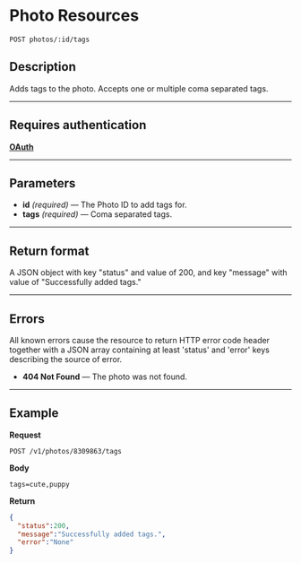# Photo Resources

    POST photos/:id/tags

## Description
Adds tags to the photo. Accepts one or multiple coma separated tags.

***

## Requires authentication
**[OAuth][]**

***

## Parameters
- **id** _(required)_ — The Photo ID to add tags for.
- **tags** _(required)_ — Coma separated tags.

***

## Return format
A JSON object with key "status" and value of 200, and key "message" with value of "Successfully added tags."

***

## Errors
All known errors cause the resource to return HTTP error code header together with a JSON array containing at least 'status' and 'error' keys describing the source of error.

- **404 Not Found** — The photo was not found.

***

## Example
**Request**

    POST /v1/photos/8309863/tags

**Body**

    tags=cute,puppy

**Return**
``` json
{
  "status":200,
  "message":"Successfully added tags.",
  "error":"None"
}
```

[OAuth]: https://github.com/500px/api-documentation/tree/master/authentication